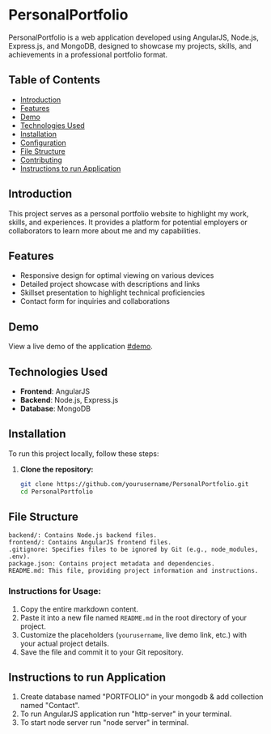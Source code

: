# PersonalPortfolio

PersonalPortfolio is a web application developed using AngularJS, Node.js, Express.js, and MongoDB, designed to showcase my projects, skills, and achievements in a professional portfolio format.

## Table of Contents
- [Introduction](#introduction)
- [Features](#features)
- [Demo](#demo)
- [Technologies Used](#technologies-used)
- [Installation](#installation)
- [Configuration](#configuration)
- [File Structure](#file-structure)
- [Contributing](#contributing)
- [Instructions to run Application](#Instructions-to-run-Application)

## Introduction

This project serves as a personal portfolio website to highlight my work, skills, and experiences. It provides a platform for potential employers or collaborators to learn more about me and my capabilities.

## Features

- Responsive design for optimal viewing on various devices
- Detailed project showcase with descriptions and links
- Skillset presentation to highlight technical proficiencies
- Contact form for inquiries and collaborations

## Demo

View a live demo of the application [#demo](Portfolio-Demo).

## Technologies Used

- **Frontend**: AngularJS
- **Backend**: Node.js, Express.js
- **Database**: MongoDB

## Installation

To run this project locally, follow these steps:

1. **Clone the repository:**
   ```bash
   git clone https://github.com/yourusername/PersonalPortfolio.git
   cd PersonalPortfolio
## File Structure   
    backend/: Contains Node.js backend files.
    frontend/: Contains AngularJS frontend files.
    .gitignore: Specifies files to be ignored by Git (e.g., node_modules, .env).
    package.json: Contains project metadata and dependencies.
    README.md: This file, providing project information and instructions.

### Instructions for Usage:
1. Copy the entire markdown content.
2. Paste it into a new file named `README.md` in the root directory of your project.
3. Customize the placeholders (`yourusername`, live demo link, etc.) with your actual project details.
4. Save the file and commit it to your Git repository.

## Instructions to run Application
1. Create database named "PORTFOLIO" in your mongodb & add collection named "Contact".
2. To run AngularJS application run "http-server" in your terminal.
3. To start node server run "node server" in terminal.




